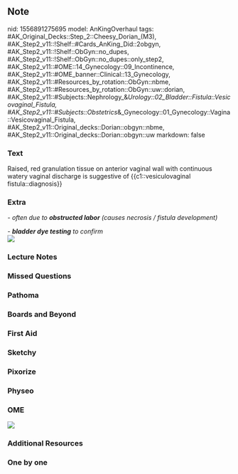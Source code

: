 ## Note
nid: 1556891275695
model: AnKingOverhaul
tags: #AK_Original_Decks::Step_2::Cheesy_Dorian_(M3), #AK_Step2_v11::!Shelf::#Cards_AnKing_Did::2obgyn, #AK_Step2_v11::!Shelf::ObGyn::no_dupes, #AK_Step2_v11::!Shelf::ObGyn::no_dupes::only_step2, #AK_Step2_v11::#OME::14_Gynecology::09_Incontinence, #AK_Step2_v11::#OME_banner::Clinical::13_Gynecology, #AK_Step2_v11::#Resources_by_rotation::ObGyn::nbme, #AK_Step2_v11::#Resources_by_rotation::ObGyn::uw::dorian, #AK_Step2_v11::#Subjects::Nephrology_&_Urology::02_Bladder::Fistula::Vesicovaginal_Fistula, #AK_Step2_v11::#Subjects::Obstetrics_&_Gynecology::01_Gynecology::Vagina::Vesicovaginal_Fistula, #AK_Step2_v11::Original_decks::Dorian::obgyn::nbme, #AK_Step2_v11::Original_decks::Dorian::obgyn::uw
markdown: false

### Text
Raised, red granulation tissue on anterior vaginal wall with continuous watery vaginal discharge is suggestive of {{c1::vesiculovaginal fistula::diagnosis}}

### Extra
<i>- often due to <b>obstructed labor</b> (causes necrosis /
fistula development)</i>
<div>
  <i>- <b>bladder dye testing</b> to confirm</i>
</div>
<div><img src="Vesicovaginal_Fistula.png"></div>

### Lecture Notes


### Missed Questions


### Pathoma


### Boards and Beyond


### First Aid


### Sketchy


### Pixorize


### Physeo


### OME
<div class="ome-widget">
  <a href=
  "https://onlinemeded.org/spa/gynecology?ref=anki"><img src=
  "_OME_AnkiFlashcards_Topic_3.png"></a>
</div>

### Additional Resources


### One by one

